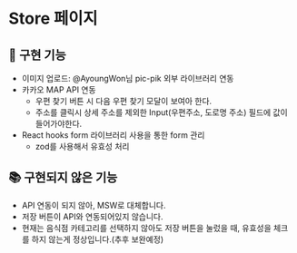 # Store 페이지

## 📝 구현 기능

- 이미지 업로드: @AyoungWon님 pic-pik 외부 라이브러리 연동
- 카카오 MAP API 연동
  - 우편 찾기 버튼 시 다음 우편 찾기 모달이 보여아 한다.
  - 주소를 클릭시 상세 주소를 제외한 Input(우편주소, 도로명 주소) 필드에 값이 들어가야한다.
- React hooks form 라이브러리 사용을 통한 form 관리
  - zod를 사용해서 유효성 처리

## 📚 구현되지 않은 기능

- API 연동이 되지 않아, MSW로 대체합니다.
- 저장 버튼이 API와 연동되어있지 않습니다.
- 현재는 음식점 카테고리를 선택하지 않아도 저장 버튼을 눌렀을 때, 유효성을 체크를 하지 않는게 정상입니다.(추후 보완예정)
